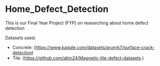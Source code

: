 # Home_Defect_Detection
This is our Final Year Project (FYP) on researching about home defect detection

Datasets used:
- Concrete: (https://www.kaggle.com/datasets/arunrk7/surface-crack-detection)
- Tile: (https://github.com/abin24/Magnetic-tile-defect-datasets.)
